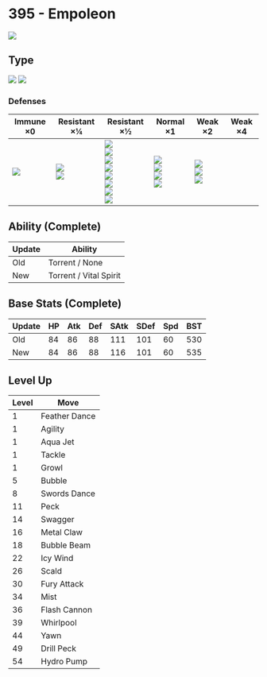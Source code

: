 # 395 - Empoleon
![][395]

## Type

![][water]  ![][steel]

### Defenses

Immune ×0       | Resistant ×¼                | Resistant ×½                                                                                                              | Normal ×1                                                 | Weak ×2                                             | Weak ×4 | 
---             | ---                         | ---                                                                                                                       | ---                                                       | ---                                                 | ---     | 
![][poison]<br> | ![][steel]<br> ![][ice]<br> | ![][normal]<br> ![][flying]<br> ![][rock]<br> ![][bug]<br> ![][water]<br> ![][psychic]<br> ![][dragon]<br> ![][fairy]<br> | ![][ghost]<br> ![][fire]<br> ![][grass]<br> ![][dark]<br> | ![][fighting]<br> ![][ground]<br> ![][electric]<br> |         | 

## Ability (Complete)

Update | Ability                | 
---    | ---                    | 
Old    | Torrent / None         | 
New    | Torrent / Vital Spirit | 

## Base Stats (Complete)

Update | HP  | Atk | Def | SAtk | SDef | Spd | BST | 
---    | --- | --- | --- | ---  | ---  | --- | --- | 
Old    | 84  | 86  | 88  | 111  | 101  | 60  | 530 | 
New    | 84  | 86  | 88  | 116  | 101  | 60  | 535 | 

## Level Up

Level | Move          | 
---   | ---           | 
1     | Feather Dance | 
1     | Agility       | 
1     | Aqua Jet      | 
1     | Tackle        | 
1     | Growl         | 
5     | Bubble        | 
8     | Swords Dance  | 
11    | Peck          | 
14    | Swagger       | 
16    | Metal Claw    | 
18    | Bubble Beam   | 
22    | Icy Wind      | 
26    | Scald         | 
30    | Fury Attack   | 
34    | Mist          | 
36    | Flash Cannon  | 
39    | Whirlpool     | 
44    | Yawn          | 
49    | Drill Peck    | 
54    | Hydro Pump    | 

[395]: ../img/pokemon/395.png
[normal]: ../img/types/normal.png
[fire]: ../img/types/fire.png
[fighting]: ../img/types/fighting.png
[water]: ../img/types/water.png
[flying]: ../img/types/flying.png
[grass]: ../img/types/grass.png
[poison]: ../img/types/poison.png
[electric]: ../img/types/electric.png
[ground]: ../img/types/ground.png
[psychic]: ../img/types/psychic.png
[rock]: ../img/types/rock.png
[ice]: ../img/types/ice.png
[bug]: ../img/types/bug.png
[dragon]: ../img/types/dragon.png
[ghost]: ../img/types/ghost.png
[dark]: ../img/types/dark.png
[steel]: ../img/types/steel.png
[fairy]: ../img/types/fairy.png
